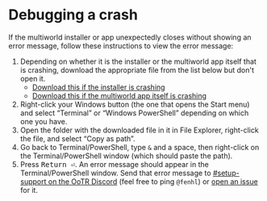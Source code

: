 # Debugging a crash

If the multiworld installer or app unexpectedly closes without showing an error message, follow these instructions to view the error message:

1. Depending on whether it is the installer or the multiworld app itself that is crashing, download the appropriate file from the list below but don't open it.
    * [Download this if the installer is crashing](https://github.com/midoshouse/ootr-multiworld/releases/latest/download/multiworld-installer-debug.exe)
    * [Download this if the multiworld app itself is crashing](https://github.com/midoshouse/ootr-multiworld/releases/latest/download/multiworld-gui-debug.exe)
2. Right-click your Windows button (the one that opens the Start menu) and select “Terminal” or “Windows PowerShell” depending on which one you have.
3. Open the folder with the downloaded file in it in File Explorer, right-click the file, and select “Copy as path”.
4. Go back to Terminal/PowerShell, type `&` and a space, then right-click on the Terminal/PowerShell window (which should paste the path).
5. Press <kbd>Return ⏎</kbd>. An error message should appear in the Terminal/PowerShell window. Send that error message to [#setup-support on the OoTR Discord](https://discord.gg/BGRrKKn) (feel free to ping `@fenhl`) or [open an issue](https://github.com/midoshouse/ootr-multiworld/issues/new) for it.
